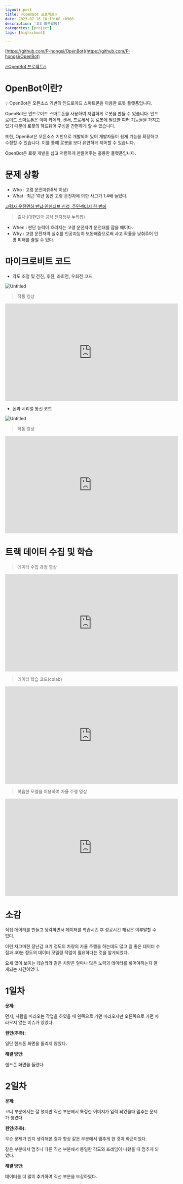 ```yaml
---
layout: post
title: 🔥OpenBot 프로젝트🔥
date: 2023-07-16 16:10:00 +0900
description: '고3 외부활동!'
categories: [project]
tags: [highschool]

---
```



[https://github.com/P-hongsi/OpenBot](https://github.com/P-hongsi/OpenBot)

[🔥OpenBot 프로젝트🔥](https://p-hongsi.github.io/OpenBot/)

# OpenBot이란?

<aside>
💡 OpenBot은 오픈소스 기반의 안드로이드 스마트폰을 이용한 로봇 플랫폼입니다.

OpenBot은 안드로이드 스마트폰을 사용하여 저렴하게 로봇을 만들 수 있습니다. 안드로이드 스마트폰은 이미 카메라, 센서, 프로세서 등 로봇에 필요한 여러 기능들을 가지고 있기 때문에 로봇의 하드웨어 구성을 간편하게 할 수 있습니다.

또한, OpenBot은 오픈소스 기반으로 개발되어 있어 개발자들이 쉽게 기능을 확장하고 수정할 수 있습니다. 이를 통해 로봇을 보다 유연하게 제어할 수 있습니다.

OpenBot은 로봇 개발을 쉽고 저렴하게 만들어주는 훌륭한 플랫폼입니다.

</aside>

# 문제 상황

- Who : 고령 운전자(55세 이상)
- What :  최근 10년 동안 고령 운전자에 의한 사고가 1.4배 늘었다.

[고령자 운전면허 반납·인센티브 신청, 주민센터서 한 번에](https://www.korea.kr/news/policyNewsView.do?newsId=148881191)

> 출처:(대한민국 공식 전자정부 누리집)
> 
- When : 판단 능력이 흐려지는 고령 운전자가 운전대를 잡을 때이다.
- Why  : 고령 운전자의 실수를 인공지능이 보완해줌으로써 사고 확률을 낮춰주어 인명 피해를 줄일 수 있다.

# 마이크로비트 코드

- 각도 조절 및 전진, 후진, 좌회전, 우회전 코드

![Untitled](/assets/img/code1.png)

> 작동 영상
> 

<iframe width="560" height="315" src="https://www.youtube.com/embed/P3uWY4jA0OA?si=ZmxPpVfEnXBi1ET6&amp;controls=0" title="YouTube video player" frameborder="0" allow="accelerometer; autoplay; clipboard-write; encrypted-media; gyroscope; picture-in-picture; web-share" referrerpolicy="strict-origin-when-cross-origin" allowfullscreen></iframe>

- 폰과 시리얼 통신 코드

![Untitled](/assets/img/code2.png)

> 작동 영상
> 

<iframe width="560" height="315" src="https://www.youtube.com/embed/toLFZzBLeAA?si=Hu1o-we0X73Q82B2&amp;controls=0" title="YouTube video player" frameborder="0" allow="accelerometer; autoplay; clipboard-write; encrypted-media; gyroscope; picture-in-picture; web-share" referrerpolicy="strict-origin-when-cross-origin" allowfullscreen></iframe>

# 트랙 데이터 수집 및 학습

> 데이터 수집 과정 영상
> 

<iframe width="560" height="315" src="https://www.youtube.com/embed/P3uWY4jA0OA?si=SjhYqxID2yPSe0-P&amp;controls=0" title="YouTube video player" frameborder="0" allow="accelerometer; autoplay; clipboard-write; encrypted-media; gyroscope; picture-in-picture; web-share" referrerpolicy="strict-origin-when-cross-origin" allowfullscreen></iframe>

> 데이터 학습 코드(colab)
> 

<iframe width="560" height="315" src="https://www.youtube.com/embed/LP3kOfOQQqQ?si=COcUssyZZZ92c2Ki&amp;controls=0" title="YouTube video player" frameborder="0" allow="accelerometer; autoplay; clipboard-write; encrypted-media; gyroscope; picture-in-picture; web-share" referrerpolicy="strict-origin-when-cross-origin" allowfullscreen></iframe>

> 학습한 모델을 이용하여 자율 주행 영상
> 

<iframe width="560" height="315" src="https://www.youtube.com/embed/8GOpPLguz4s?si=hjpB60Zi6NoL6IUy&amp;controls=0" title="YouTube video player" frameborder="0" allow="accelerometer; autoplay; clipboard-write; encrypted-media; gyroscope; picture-in-picture; web-share" referrerpolicy="strict-origin-when-cross-origin" allowfullscreen></iframe>

# 소감

직접 데이터를 만들고 생각하면서 데이터를 학습시킨 후 성공시킨 쾌감은 이루말할 수 없다.

이런 자그마한 장난감 크기 정도의 차량의 자율 주행을 하는데도 많고 질 좋은 데이터 수집과 40분 정도의 데이터 모델링 작업이 필요하다는 것을 알게되었다.

요새 많이 보이는 테슬라와 같은 차량은 얼마나 많은 노력과 데이터를 넣어야하는지 알게되는 시간이었다. 

# 1일차

**문제:**

먼저, 사람을 따라오는 작업을 하였을 때 왼쪽으로 가면  따라오지만 오른쪽으로 가면 따라오지 않는 이슈가 있었다.

**원인(추측):**

일단 핸드폰 화면을 돌리지 않았다. 

**해결 방안:**

핸드폰 화면을 돌렸다.

# 2일차

**문제:**

코너 부분에서는 잘 했지만  직선 부분에서 특정한 이미지가 입력 되었을때 멈추는 문제가 생겼다.  

**원인(추측):**

무슨 문제가 인지 생각해본 결과 항상  같은 부분에서 멈추게 한 것이  화근이었다.   

같은 부분에서 멈추니  다른 직선 부분에서 동일한 각도와 프레임이 나왔을 때  멈추게 되었다.

**해결 방안:**

데이터를 더 많이 추가하여  직선 부분을 보강하였다.